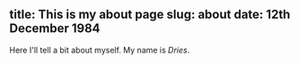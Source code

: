 title: This is my about page
slug: about
date: 12th December 1984
-------
Here I'll tell a bit about myself. My name is *Dries*.